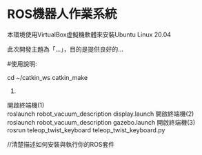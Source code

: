 # ROS機器人作業系統
本環境使用VirtualBox虛擬機軟體來安裝Ubuntu Linux 20.04

此次開發主題為「...」，目的是提供良好的...

#使用說明:

cd ~/catkin_ws
catkin_make


1.
開啟終端機(1)  
roslaunch robot_vacuum_description display.launch
開啟終端機(2)  
roslaunch robot_vacuum_description gazebo.launch 
開啟終端機(3)  
rosrun teleop_twist_keyboard teleop_twist_keyboard.py

//清楚描述如何安裝與執行你的ROS套件
